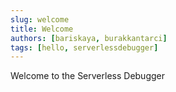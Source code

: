 ```yaml
---
slug: welcome
title: Welcome
authors: [bariskaya, burakkantarci]
tags: [hello, serverlessdebugger]
---
```


Welcome to the Serverless Debugger